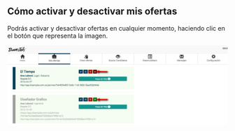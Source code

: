 ## Cómo activar y desactivar mis ofertas

Podrás activar y desactivar ofertas en cualquier momento, haciendo clic en el botón que representa la imagen.

![Prueba](/images/desactivar-activar-oferta.JPG)
